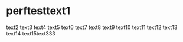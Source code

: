 # perftesttext1
text2
text3
text4
text5
text6
text7
text8
text9
text10
text11
text12
text13
text14
text15text333
